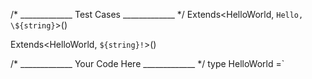 /* _____________ Test Cases _____________ */
Extends<HelloWorld, `Hello, \${string}`>()

Extends<HelloWorld, `${string}!`>()

/* _____________ Your Code Here _____________ */
type HelloWorld =`
